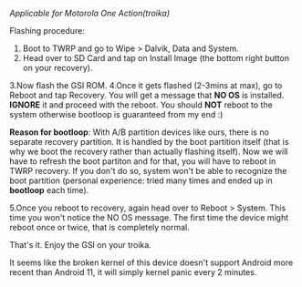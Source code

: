 _Applicable for Motorola One Action(troika)_

Flashing procedure:

1. Boot to TWRP and go to Wipe > Dalvik, Data and System.
2. Head over to SD Card and tap on Install Image (the bottom right button on your recovery).

3.Now flash the GSI ROM.
4.Once it gets flashed (2-3mins at max), go to Reboot and tap Recovery. You will get a message that **NO OS** is installed. **IGNORE** it and proceed with the reboot. You should **NOT** reboot to the system otherwise bootloop is guaranteed from my end :)

**Reason for bootloop**: With A/B partition devices like ours, there is no separate recovery partition. It is handled by the boot partition itself (that is why we boot the recovery rather than actually flashing itself). 
Now we will have to refresh the boot partiton and for that, you will have to reboot in TWRP recovery. If you don't do so, system won't be able to recognize the boot partition (personal experience: tried many times and ended up in **bootloop** each time).

5.Once you reboot to recovery, again head over to Reboot > System. This time you won't notice the NO OS message. The first time the device might reboot once or twice, that is completely normal.

That's it. Enjoy the GSI on your troika.

It seems like the broken kernel of this device doesn't support Android more recent than Android 11, it will simply kernel panic every 2 minutes.
